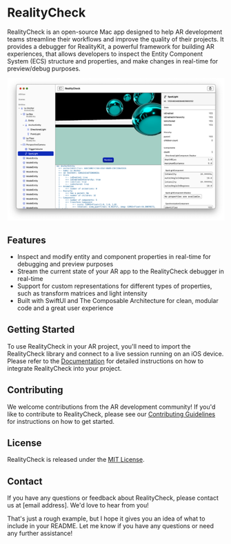 # RealityCheck

RealityCheck is an open-source Mac app designed to help AR development teams streamline their workflows and improve the quality of their projects. It provides a debugger for RealityKit, a powerful framework for building AR experiences, that allows developers to inspect the Entity Component System (ECS) structure and properties, and make changes in real-time for preview/debug purposes.

![Screenshot](./Assets/Screenshot.png)

## Features

- Inspect and modify entity and component properties in real-time for debugging and preview purposes
- Stream the current state of your AR app to the RealityCheck debugger in real-time
- Support for custom representations for different types of properties, such as transform matrices and light intensity
- Built with SwiftUI and The Composable Architecture for clean, modular code and a great user experience

## Getting Started


To use RealityCheck in your AR project, you'll need to import the RealityCheck library and connect to a live session running on an iOS device. Please refer to the [Documentation](https://github.com/monstar-lab/reality-check/docs) for detailed instructions on how to integrate RealityCheck into your project.

## Contributing


We welcome contributions from the AR development community! If you'd like to contribute to RealityCheck, please see our [Contributing Guidelines](https://github.com/monstar-lab/reality-check/CONTRIBUTING.md) for instructions on how to get started.

## License


RealityCheck is released under the [MIT License](https://github.com/monstar-lab/reality-check/LICENSE).

## Contact


If you have any questions or feedback about RealityCheck, please contact us at [email address]. We'd love to hear from you!

That's just a rough example, but I hope it gives you an idea of what to include in your README. Let me know if you have any questions or need any further assistance!
